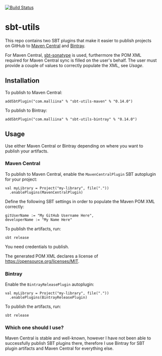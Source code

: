 [![Build Status](https://github.com/malliina/sbt-utils/workflows/Test/badge.svg)](https://github.com/malliina/sbt-utils/actions)

# sbt-utils

This repo contains two SBT plugins that make it easier to publish projects on GitHub to
[Maven Central](https://search.maven.org/) and [Bintray](https://bintray.com/).

For Maven Central, [sbt-sonatype](https://github.com/xerial/sbt-sonatype) is used, furthermore the
POM XML required for Maven Central sync is filled on the user's behalf. The user must provide
a couple of values to correctly populate the XML, see *Usage*.

## Installation

To publish to Maven Central:

    addSbtPlugin("com.malliina" % "sbt-utils-maven" % "0.14.0")

To publish to Bintray:

    addSbtPlugin("com.malliina" % "sbt-utils-bintray" % "0.14.0")

## Usage

Use either Maven Central or Bintray depending on where you want to publish your artifacts.

### Maven Central

To publish to Maven Central, enable the `MavenCentralPlugin` SBT autoplugin for your project:

    val myLibrary = Project("my-library", file("."))
      .enablePlugins(MavenCentralPlugin)

Define the following SBT settings in order to populate the Maven POM XML correctly:

    gitUserName := "My GitHub Username Here",
    developerName := "My Name Here"

To publish the artifacts, run:

    sbt release

You need credentials to publish.

The generated POM XML declares a license of https://opensource.org/licenses/MIT.

### Bintray

Enable the `BintrayReleasePlugin` autoplugin:

    val myLibrary = Project("my-library", file("."))
      .enablePlugins(BintrayReleasePlugin)

To publish the artifacts, run:

    sbt release

### Which one should I use?

Maven Central is stable and well-known, however I have not been able to successfully publish SBT
plugins there, therefore I use Bintray for SBT plugin artifacts and Maven Central for
everything else.
